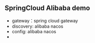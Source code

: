 ## SpringCloud Alibaba demo
- gateway：spring cloud gateway
- discovery: alibaba nacos
- config: alibaba nacos
- 